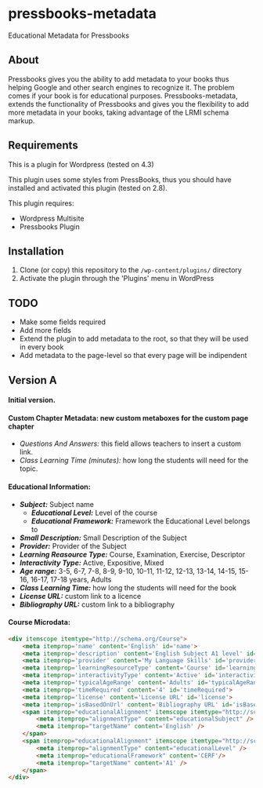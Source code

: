 # pressbooks-metadata
Educational Metadata for Pressbooks

## About
Pressbooks gives you the ability to add metadata to your books thus helping Google and other search engines to recognize it. 
The problem comes if your book is for educational purposes.
Pressbooks-metadata, extends the functionality of Pressbooks and gives you the flexibility to add more metadata in your books, 
taking advantage of the LRMI schema markup.

## Requirements
This is a plugin for Wordpress (tested on 4.3)

This plugin uses some styles from PressBooks, thus you should have installed and
activated this plugin (tested on 2.8).

This plugin requires:
* Wordpress Multisite
* Pressbooks Plugin

## Installation

1. Clone (or copy) this repository to the `/wp-content/plugins/` directory
1. Activate the plugin through the 'Plugins' menu in WordPress

## TODO

* Make some fields required
* Add more fields
* Extend the plugin to add metadata to the root, so that they will be used in every book
* Add metadata to the page-level so that every page will be indipendent

## Version A
#### Initial version.
  
#### Custom Chapter Metadata: new custom metaboxes for the custom page chapter
  * _Questions And Answers:_ this field allows teachers to insert a custom link. 
  * _Class Learning Time (minutes):_ how long the students will need for the topic.
  
#### Educational Information:
* **_Subject:_** Subject name
  * **_Educational Level:_** Level of the course
  * **_Educational Framework:_** Framework the Educational Level belongs to
* **_Small Description:_** Small Description of the Subject
* **_Provider:_** Provider of the Subject
* **_Learning Reasource Type:_** Course, Examination, Exercise, Descriptor
* **_Interactivity Type:_** Active, Expositive, Mixed
* **_Age range:_** 3-5, 6-7, 7-8, 8-9, 9-10, 10-11, 11-12, 12-13, 13-14, 14-15, 15-16, 16-17, 17-18 years, Adults
* **_Class Learning Time:_** how long the students will need for the book
* **_License URL:_** custom link to a licence
* **_Bibliography URL:_** custom link to a bibliography
 
#### Course Microdata:
```html
<div itemscope itemtype="http://schema.org/Course">
	<meta itemprop='name' content='English' id='name'>
	<meta itemprop='description' content='English Subject A1 level' id='description'>
	<meta itemprop='provider' content='My Language Skills' id='provider'>
	<meta itemprop='learningResourceType' content='Course' id='learningResourceType'>
	<meta itemprop='interactivityType' content='Active' id='interactivityType'>
	<meta itemprop='typicalAgeRange' content='Adults' id='typicalAgeRange'>
	<meta itemprop='timeRequired' content='4' id='timeRequired'>
	<meta itemprop='license' content='License URL' id='license'>
	<meta itemprop='isBasedOnUrl' content='Bibliography URL' id='isBasedOnUrl'>
	<span itemprop="educationalAlignment" itemscope itemtype="http://schema.org/AlignmentObject">	
		<meta itemprop="alignmentType" content="educationalSubject" />
		<meta itemprop="targetName" content='English' />
	</span>
	<span itemprop="educationalAlignment" itemscope itemtype="http://schema.org/AlignmentObject">
		<meta itemprop="alignmentType" content="educationalLevel" />
		<meta itemprop="educationalFramework" content='CERF'/>
		<meta itemprop="targetName" content='A1' />
	</span>
</div>
  ```
